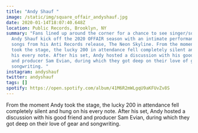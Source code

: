 ```yaml
---
title: "Andy Shauf "
image: /static/img/square_offair_andyshauf.jpg
date: 2020-01-14T18:07:40.648Z
location: Public Records, Brooklyn, NY
summary: "Fans lined up around the corner for a chance to see singer/songwriter
  Andy Shauf kick off the 2020 OFFAIR season with an intimate performance of
  songs from his Anti Records release, The Neon Skyline. From the moment Andy
  took the stage, the lucky 200 in attendance fell completely silent and hung on
  his every note. After his set, Andy hosted a discussion with his good friend
  and producer Sam Evian, during which they got deep on their love of gear and
  songwriting. "
instagram: andyshauf
twitter: andyshauf
tags: []
spotify: https://open.spotify.com/album/41M6R2mWLgqU9aKFUvZv8S
---
```

From the moment Andy took the stage, the lucky 200 in attendance fell completely silent and hung on his every note. After his set, Andy hosted a discussion with his good friend and producer Sam Evian, during which they got deep on their love of gear and songwriting. 